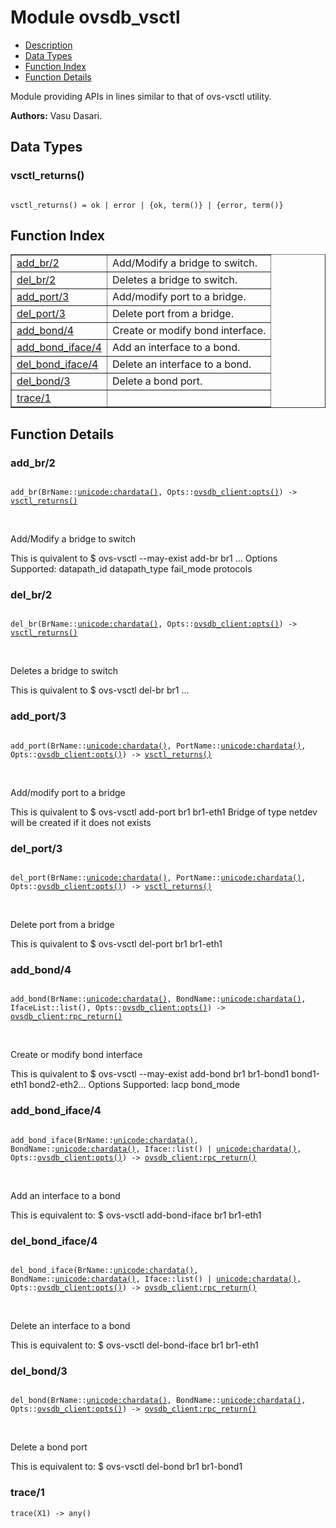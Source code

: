 

# Module ovsdb_vsctl #
* [Description](#description)
* [Data Types](#types)
* [Function Index](#index)
* [Function Details](#functions)

Module providing APIs in lines similar to that of ovs-vsctl utility.

__Authors:__ Vasu Dasari.

<a name="types"></a>

## Data Types ##




### <a name="type-vsctl_returns">vsctl_returns()</a> ###


<pre><code>
vsctl_returns() = ok | error | {ok, term()} | {error, term()}
</code></pre>

<a name="index"></a>

## Function Index ##


<table width="100%" border="1" cellspacing="0" cellpadding="2" summary="function index"><tr><td valign="top"><a href="#add_br-2">add_br/2</a></td><td>Add/Modify a bridge to switch.</td></tr><tr><td valign="top"><a href="#del_br-2">del_br/2</a></td><td>Deletes a bridge to switch.</td></tr><tr><td valign="top"><a href="#add_port-3">add_port/3</a></td><td>Add/modify port to a bridge.</td></tr><tr><td valign="top"><a href="#del_port-3">del_port/3</a></td><td>Delete port from a bridge.</td></tr><tr><td valign="top"><a href="#add_bond-4">add_bond/4</a></td><td>Create or modify bond interface.</td></tr><tr><td valign="top"><a href="#add_bond_iface-4">add_bond_iface/4</a></td><td>Add an interface to a bond.</td></tr><tr><td valign="top"><a href="#del_bond_iface-4">del_bond_iface/4</a></td><td>Delete an interface to a bond.</td></tr><tr><td valign="top"><a href="#del_bond-3">del_bond/3</a></td><td>Delete a bond port.</td></tr><tr><td valign="top"><a href="#trace-1">trace/1</a></td><td></td></tr></table>


<a name="functions"></a>

## Function Details ##

<a name="add_br-2"></a>

### add_br/2 ###

<pre><code>
add_br(BrName::<a href="unicode.md#type-chardata">unicode:chardata()</a>, Opts::<a href="ovsdb_client.md#type-opts">ovsdb_client:opts()</a>) -&gt; <a href="#type-vsctl_returns">vsctl_returns()</a>
</code></pre>
<br />

Add/Modify a bridge to switch

This is quivalent to
$ ovs-vsctl --may-exist add-br br1 ...
Options Supported:
datapath_id
datapath_type
fail_mode
protocols

<a name="del_br-2"></a>

### del_br/2 ###

<pre><code>
del_br(BrName::<a href="unicode.md#type-chardata">unicode:chardata()</a>, Opts::<a href="ovsdb_client.md#type-opts">ovsdb_client:opts()</a>) -&gt; <a href="#type-vsctl_returns">vsctl_returns()</a>
</code></pre>
<br />

Deletes a bridge to switch

This is quivalent to
$ ovs-vsctl del-br br1 ...

<a name="add_port-3"></a>

### add_port/3 ###

<pre><code>
add_port(BrName::<a href="unicode.md#type-chardata">unicode:chardata()</a>, PortName::<a href="unicode.md#type-chardata">unicode:chardata()</a>, Opts::<a href="ovsdb_client.md#type-opts">ovsdb_client:opts()</a>) -&gt; <a href="#type-vsctl_returns">vsctl_returns()</a>
</code></pre>
<br />

Add/modify port to a bridge

This is quivalent to
$ ovs-vsctl add-port br1 br1-eth1
Bridge of type netdev will be created if it does not exists

<a name="del_port-3"></a>

### del_port/3 ###

<pre><code>
del_port(BrName::<a href="unicode.md#type-chardata">unicode:chardata()</a>, PortName::<a href="unicode.md#type-chardata">unicode:chardata()</a>, Opts::<a href="ovsdb_client.md#type-opts">ovsdb_client:opts()</a>) -&gt; <a href="#type-vsctl_returns">vsctl_returns()</a>
</code></pre>
<br />

Delete port from a bridge

This is quivalent to
$ ovs-vsctl del-port br1 br1-eth1

<a name="add_bond-4"></a>

### add_bond/4 ###

<pre><code>
add_bond(BrName::<a href="unicode.md#type-chardata">unicode:chardata()</a>, BondName::<a href="unicode.md#type-chardata">unicode:chardata()</a>, IfaceList::list(), Opts::<a href="ovsdb_client.md#type-opts">ovsdb_client:opts()</a>) -&gt; <a href="ovsdb_client.md#type-rpc_return">ovsdb_client:rpc_return()</a>
</code></pre>
<br />

Create or modify bond interface

This is quivalent to
$ ovs-vsctl --may-exist add-bond br1 br1-bond1 bond1-eth1 bond2-eth2...
Options Supported:
lacp
bond_mode

<a name="add_bond_iface-4"></a>

### add_bond_iface/4 ###

<pre><code>
add_bond_iface(BrName::<a href="unicode.md#type-chardata">unicode:chardata()</a>, BondName::<a href="unicode.md#type-chardata">unicode:chardata()</a>, Iface::list() | <a href="unicode.md#type-chardata">unicode:chardata()</a>, Opts::<a href="ovsdb_client.md#type-opts">ovsdb_client:opts()</a>) -&gt; <a href="ovsdb_client.md#type-rpc_return">ovsdb_client:rpc_return()</a>
</code></pre>
<br />

Add an interface to a bond

This is equivalent to:
$ ovs-vsctl add-bond-iface br1 br1-eth1

<a name="del_bond_iface-4"></a>

### del_bond_iface/4 ###

<pre><code>
del_bond_iface(BrName::<a href="unicode.md#type-chardata">unicode:chardata()</a>, BondName::<a href="unicode.md#type-chardata">unicode:chardata()</a>, Iface::list() | <a href="unicode.md#type-chardata">unicode:chardata()</a>, Opts::<a href="ovsdb_client.md#type-opts">ovsdb_client:opts()</a>) -&gt; <a href="ovsdb_client.md#type-rpc_return">ovsdb_client:rpc_return()</a>
</code></pre>
<br />

Delete an interface to a bond

This is equivalent to:
$ ovs-vsctl del-bond-iface br1 br1-eth1

<a name="del_bond-3"></a>

### del_bond/3 ###

<pre><code>
del_bond(BrName::<a href="unicode.md#type-chardata">unicode:chardata()</a>, BondName::<a href="unicode.md#type-chardata">unicode:chardata()</a>, Opts::<a href="ovsdb_client.md#type-opts">ovsdb_client:opts()</a>) -&gt; <a href="ovsdb_client.md#type-rpc_return">ovsdb_client:rpc_return()</a>
</code></pre>
<br />

Delete a bond port

This is equivalent to:
$ ovs-vsctl del-bond br1 br1-bond1

<a name="trace-1"></a>

### trace/1 ###

`trace(X1) -> any()`

